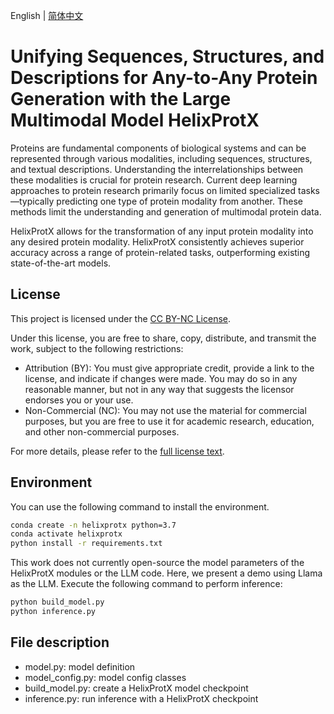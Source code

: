 English | [简体中文](README_cn.md)
# Unifying Sequences, Structures, and Descriptions for Any-to-Any Protein Generation with the Large Multimodal Model HelixProtX

Proteins are fundamental components of biological systems and can be represented through various modalities, including sequences, structures, and textual descriptions. Understanding the interrelationships between these modalities is crucial for protein research. Current deep learning approaches to protein research primarily focus on limited specialized tasks—typically predicting one type of protein modality from another. These methods limit the understanding and generation of multimodal protein data.

HelixProtX allows for the transformation of any input protein modality into any desired protein modality. 
HelixProtX consistently achieves superior accuracy across a range of protein-related tasks, outperforming existing state-of-the-art models.

## License
This project is licensed under the [CC BY-NC License](https://creativecommons.org/licenses/by-nc/4.0/).

Under this license, you are free to share, copy, distribute, and transmit the work, subject to the following restrictions:

- Attribution (BY): You must give appropriate credit, provide a link to the license, and indicate if changes were made. You may do so in any reasonable manner, but not in any way that suggests the licensor endorses you or your use.
- Non-Commercial (NC): You may not use the material for commercial purposes, but you are free to use it for academic research, education, and other non-commercial purposes.

For more details, please refer to the [full license text](https://creativecommons.org/licenses/by-nc/4.0/legalcode).

## Environment
You can use the following command to install the environment.
```bash
conda create -n helixprotx python=3.7
conda activate helixprotx
python install -r requirements.txt
```

This work does not currently open-source the model parameters of the HelixProtX modules or the LLM code. Here, we present a demo using Llama as the LLM.
Execute the following command to perform inference:
```bash
python build_model.py
python inference.py 
```

## File description
- model.py: model definition
- model_config.py: model config classes
- build_model.py: create a HelixProtX model checkpoint
- inference.py: run inference with a HelixProtX checkpoint
